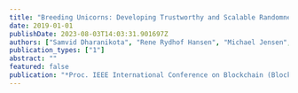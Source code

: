```yaml
---
title: "Breeding Unicorns: Developing Trustworthy and Scalable Randomness Beacons"
date: 2019-01-01
publishDate: 2023-08-03T14:03:31.901697Z
authors: ["Samvid Dharanikota", "Rene Rydhof Hansen", "Michael Jensen", "Sebastian Ro Kristensen", "Matthias Sass Michno", "Yvonne-Anne Pignolet", "Stefan Schmi"]
publication_types: ["1"]
abstract: ""
featured: false
publication: "*Proc. IEEE International Conference on Blockchain (Blockchain)*"
---
```


